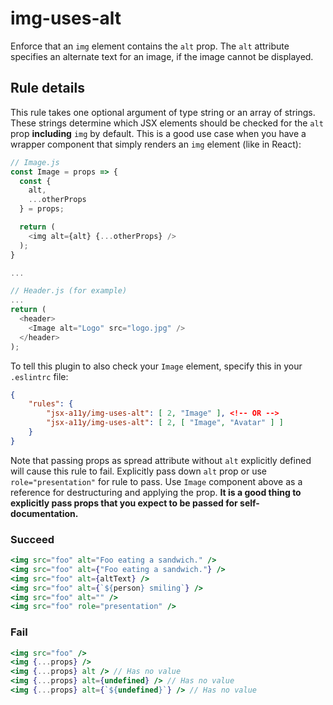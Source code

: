 # img-uses-alt

Enforce that an `img` element contains the `alt` prop. The `alt` attribute specifies an alternate text for an image, if the image cannot be displayed.

## Rule details

This rule takes one optional argument of type string or an array of strings. These strings determine which JSX elements should be checked for the `alt` prop **including** `img` by default. This is a good use case when you have a wrapper component that simply renders an `img` element (like in React):

```js
// Image.js
const Image = props => {
  const {
    alt,
    ...otherProps
  } = props;

  return (
    <img alt={alt} {...otherProps} />
  );
}

...

// Header.js (for example)
...
return (
  <header>
    <Image alt="Logo" src="logo.jpg" />
  </header>
);
```

To tell this plugin to also check your `Image` element, specify this in your `.eslintrc` file:

```json
{
    "rules": {
        "jsx-a11y/img-uses-alt": [ 2, "Image" ], <!-- OR -->
        "jsx-a11y/img-uses-alt": [ 2, [ "Image", "Avatar" ] ]
    }
}
```

Note that passing props as spread attribute without `alt` explicitly defined will cause this rule to fail. Explicitly pass down `alt` prop or use `role="presentation"` for rule to pass. Use `Image` component above as a reference for destructuring and applying the prop. **It is a good thing to explicitly pass props that you expect to be passed for self-documentation.**

### Succeed
```jsx
<img src="foo" alt="Foo eating a sandwich." />
<img src="foo" alt={"Foo eating a sandwich."} />
<img src="foo" alt={altText} />
<img src="foo" alt={`${person} smiling`} />
<img src="foo" alt="" />
<img src="foo" role="presentation" />
```

### Fail
```jsx
<img src="foo" />
<img {...props} />
<img {...props} alt /> // Has no value
<img {...props} alt={undefined} /> // Has no value
<img {...props} alt={`${undefined}`} /> // Has no value
```
